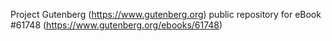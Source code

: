 Project Gutenberg (https://www.gutenberg.org) public repository for eBook #61748 (https://www.gutenberg.org/ebooks/61748)
